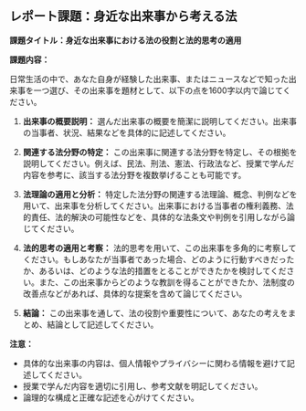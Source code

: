 ## レポート課題：身近な出来事から考える法

**課題タイトル：身近な出来事における法の役割と法的思考の適用**

**課題内容：**

日常生活の中で、あなた自身が経験した出来事、またはニュースなどで知った出来事を一つ選び、その出来事を題材として、以下の点を1600字以内で論じてください。

1. **出来事の概要説明：** 選んだ出来事の概要を簡潔に説明してください。出来事の当事者、状況、結果などを具体的に記述してください。

2. **関連する法分野の特定：** この出来事に関連する法分野を特定し、その根拠を説明してください。例えば、民法、刑法、憲法、行政法など、授業で学んだ内容を参考に、該当する法分野を複数挙げることも可能です。

3. **法理論の適用と分析：** 特定した法分野の関連する法理論、概念、判例などを用いて、出来事を分析してください。出来事における当事者の権利義務、法的責任、法的解決の可能性などを、具体的な法条文や判例を引用しながら論じてください。

4. **法的思考の適用と考察：** 法的思考を用いて、この出来事を多角的に考察してください。もしあなたが当事者であった場合、どのように行動すべきだったか、あるいは、どのような法的措置をとることができたかを検討してください。また、この出来事からどのような教訓を得ることができたか、法制度の改善点などがあれば、具体的な提案を含めて論じてください。

5. **結論：** この出来事を通して、法の役割や重要性について、あなたの考えをまとめ、結論として記述してください。


**注意：**

* 具体的な出来事の内容は、個人情報やプライバシーに関わる情報を避けて記述してください。
* 授業で学んだ内容を適切に引用し、参考文献を明記してください。
* 論理的な構成と正確な記述を心がけてください。



